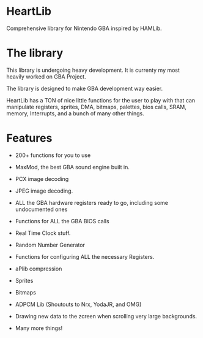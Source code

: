 # HeartLib
Comprehensive library for Nintendo GBA inspired by HAMLib.

# The library
This library is undergoing heavy development. It is currenty my most heavily worked on GBA Project.

The library is designed to make GBA development way easier.

HeartLib has a TON of nice little functions for the user to play with that can manipulate registers, sprites, DMA, bitmaps,
palettes, bios calls, SRAM, memory, Interrupts, and a bunch of many other things.

# Features
 - 200+ functions for you to use
 
 - MaxMod, the best GBA sound engine built in.
 
 - PCX image decoding
 
 - JPEG image decoding.
 
 - ALL the GBA hardware registers ready to go, including some undocumented ones
 
 - Functions for ALL the GBA BIOS calls
 
 - Real Time Clock stuff.
 
 - Random Number Generator
 
 - Functions for configuring ALL the necessary Registers.
 
 - aPlib compression
 
 - Sprites
 
 - Bitmaps
 
 - ADPCM Lib (Shoutouts to Nrx, YodaJR, and OMG)
 
 - Drawing new data to the zcreen when scrolling very large backgrounds.
 
 - Many more things!
